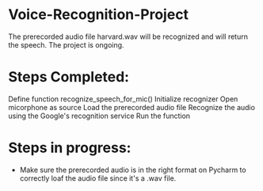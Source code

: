 # Voice-Recognition-Project

The prerecorded audio file harvard.wav will be recognized and will return the speech. The project is ongoing.

# Steps Completed:
Define function recognize_speech_for_mic()
Initialize recognizer
Open micorphone as source
Load the prerecorded audio file
Recognize the audio using the Google's recognition service
Run the function

# Steps in progress:
- Make sure the prerecorded audio is in the right format on Pycharm to correctly loaf the audio file since it's a .wav file.

